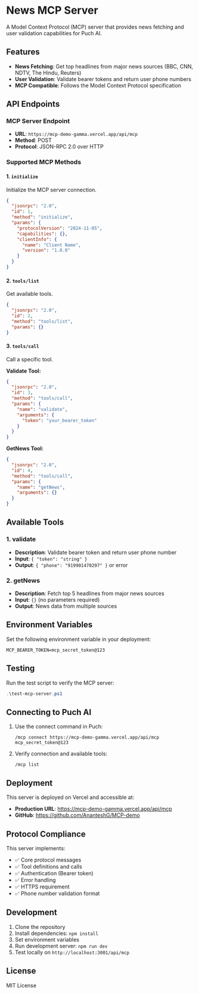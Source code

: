 # News MCP Server

A Model Context Protocol (MCP) server that provides news fetching and user validation capabilities for Puch AI.

## Features

- **News Fetching**: Get top headlines from major news sources (BBC, CNN, NDTV, The Hindu, Reuters)
- **User Validation**: Validate bearer tokens and return user phone numbers
- **MCP Compatible**: Follows the Model Context Protocol specification

## API Endpoints

### MCP Server Endpoint

- **URL**: `https://mcp-demo-gamma.vercel.app/api/mcp`
- **Method**: POST
- **Protocol**: JSON-RPC 2.0 over HTTP

### Supported MCP Methods

#### 1. `initialize`

Initialize the MCP server connection.

```json
{
  "jsonrpc": "2.0",
  "id": 1,
  "method": "initialize",
  "params": {
    "protocolVersion": "2024-11-05",
    "capabilities": {},
    "clientInfo": {
      "name": "Client Name",
      "version": "1.0.0"
    }
  }
}
```

#### 2. `tools/list`

Get available tools.

```json
{
  "jsonrpc": "2.0",
  "id": 2,
  "method": "tools/list",
  "params": {}
}
```

#### 3. `tools/call`

Call a specific tool.

**Validate Tool:**

```json
{
  "jsonrpc": "2.0",
  "id": 3,
  "method": "tools/call",
  "params": {
    "name": "validate",
    "arguments": {
      "token": "your_bearer_token"
    }
  }
}
```

**GetNews Tool:**

```json
{
  "jsonrpc": "2.0",
  "id": 4,
  "method": "tools/call",
  "params": {
    "name": "getNews",
    "arguments": {}
  }
}
```

## Available Tools

### 1. validate

- **Description**: Validate bearer token and return user phone number
- **Input**: `{ "token": "string" }`
- **Output**: `{ "phone": "919901470297" }` or error

### 2. getNews

- **Description**: Fetch top 5 headlines from major news sources
- **Input**: `{}` (no parameters required)
- **Output**: News data from multiple sources

## Environment Variables

Set the following environment variable in your deployment:

```env
MCP_BEARER_TOKEN=mcp_secret_token@123
```

## Testing

Run the test script to verify the MCP server:

```powershell
.\test-mcp-server.ps1
```

## Connecting to Puch AI

1. Use the connect command in Puch:

   ```
   /mcp connect https://mcp-demo-gamma.vercel.app/api/mcp mcp_secret_token@123
   ```

2. Verify connection and available tools:
   ```
   /mcp list
   ```

## Deployment

This server is deployed on Vercel and accessible at:

- **Production URL**: https://mcp-demo-gamma.vercel.app/api/mcp
- **GitHub**: https://github.com/AnanteshG/MCP-demo

## Protocol Compliance

This server implements:

- ✅ Core protocol messages
- ✅ Tool definitions and calls
- ✅ Authentication (Bearer token)
- ✅ Error handling
- ✅ HTTPS requirement
- ✅ Phone number validation format

## Development

1. Clone the repository
2. Install dependencies: `npm install`
3. Set environment variables
4. Run development server: `npm run dev`
5. Test locally on `http://localhost:3001/api/mcp`

## License

MIT License
